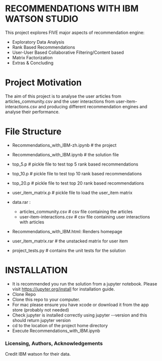 # RECOMMENDATIONS WITH IBM WATSON STUDIO

This project explores FIVE major aspects of recommendation engine:

- Exploratory Data Analysis
- Rank Based Recommendations
- User-User Based Collaborative Filtering/Content based
- Matrix Factorization
- Extras & Concluding

# Project Motivation

The aim of this project is to analyse the user articles from articles_community.csv and the user interactions from user-item-interactions.csv and producing different recommendation engines and analyse their performance.

# File Structure

- Recommendations_with_IBM-zh.ipynb # the project

- Recommendations_with_IBM.ipynb  # the solution file

- top_5.p  # pickle file to test top 5 rank based recommendations

- top_10.p # pickle file to test top 10 rank based recommendations

- top_20.p # pickle file to test top 20 rank based recommendations

- user_item_matrix.p # pickle file to load the user_item matrix

- data.rar :
  - articles_community.csv  # csv file containing the articles
  - user-item-interactions.csv # csv file containing user interactions with articles

- Recommendations_with_IBM.html: Renders homepage

- user_item_matrix.rar  # the unstacked matrix for user item

- project_tests.py # contains the unit tests for the solution

# INSTALLATION

- It is recommended you run the solution from a jupyter notebook. Please visit https://jupyter.org/install for installation guide.
- Clone Repo
- Clone this repo to your computer.
- For mac please ensure you have xcode or download it from the app store (probably not needed)
- Check jupyter is installed correctly using jupyter --version and this should return jupyter version
- cd to the location of the project home directory
- Execute Recommendations_with_IBM.ipynb


### Licensing, Authors, Acknowledgements

Credit IBM watson for their data.


